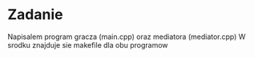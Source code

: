 # Zadanie
Napisalem program gracza (main.cpp) oraz mediatora (mediator.cpp)
W srodku znajduje sie makefile dla obu programow
